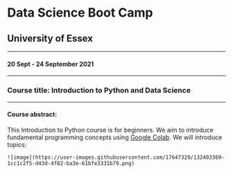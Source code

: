 # Data Science Boot Camp
## University of Essex

*** 
#### 20 Sept - 24 September 2021

*** 

### Course title: Introduction to Python and Data Science

***

#### Course abstract: 

This Introduction to Python course is for beginners. We aim to introduce fundamental programming concepts using [Google Colab](https://colab.research.google.com/). We will introduce topics: 

	![image](https://user-images.githubusercontent.com/17647329/132403369-1cc1c2f5-d43d-4f82-ba3e-61bfe3331b79.png)
